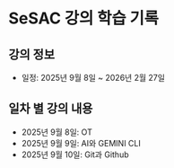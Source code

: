 # SeSAC 강의 학습 기록

## 강의 정보
- 일정: 2025년 9월 8일 ~ 2026년 2월 27일

## 일차 별 강의 내용
- 2025년 9월 8일: OT
- 2025년 9월 9일: AI와 GEMINI CLI
- 2025년 9월 10일: Git과 Github
